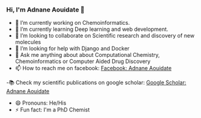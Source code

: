 ### Hi, I'm Adnane Aouidate 👋

- 🔭 I’m currently working on Chemoinformatics.
- 🌱 I’m currently learning Deep learning and web development.
- 👯 I’m looking to collaborate on Scientific research and discovery of new molecules
- 🤔 I’m looking for help with Django and Docker
- 💬 Ask me anything about about Computational Chemistry, Chemoinformatics or Computer Aided Drug Discovery
- 📫 How to reach me on facebook: [Facebook: Adnane Aouidate](https://www.facebook.com/profile.php?id=100008893412238)

-:books: Check my scientific publications on google scholar: [Google Scholar: Adnane Aouidate](https://scholar.google.com/citations?user=Yngy4o4AAAAJ&hl=en)
- 😄 Pronouns: He/His
- ⚡ Fun fact: I'm a PhD Chemist

